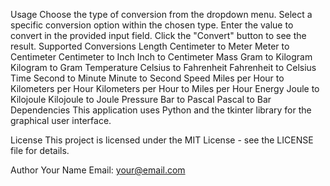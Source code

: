 Usage
Choose the type of conversion from the dropdown menu.
Select a specific conversion option within the chosen type.
Enter the value to convert in the provided input field.
Click the "Convert" button to see the result.
Supported Conversions
Length
Centimeter to Meter
Meter to Centimeter
Centimeter to Inch
Inch to Centimeter
Mass
Gram to Kilogram
Kilogram to Gram
Temperature
Celsius to Fahrenheit
Fahrenheit to Celsius
Time
Second to Minute
Minute to Second
Speed
Miles per Hour to Kilometers per Hour
Kilometers per Hour to Miles per Hour
Energy
Joule to Kilojoule
Kilojoule to Joule
Pressure
Bar to Pascal
Pascal to Bar
Dependencies
This application uses Python and the tkinter library for the graphical user interface.

License
This project is licensed under the MIT License - see the LICENSE file for details.

Author
Your Name
Email: your@email.com
